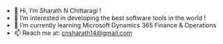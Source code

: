 - 👋 Hi, I’m Sharath N Chittaragi !
- 👀 I’m interested in developing the best software tools in the world !
- 🌱 I’m currently learning Microsoft Dynamics 365 Finance & Operations
- 📫 Reach me at: cnsharath14@gmail.com

<!---
sharathchitt/sharathchitt is a ✨ special ✨ repository because its `README.md` (this file) appears on your GitHub profile.
You can click the Preview link to take a look at your changes.
💞️ I’m looking to collaborate on ...
--->
